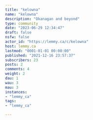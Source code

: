 ```yaml
---
title: "kelowna" 
name: "kelowna"
description: "Okanagan and beyond"
type: community
date: "2023-06-29 12:34:47"
draft: false
nsfw: false
actor_id: "https://lemmy.ca/c/kelowna"
host: lemmy.ca
lastmod: "0001-01-01 00:00:00"
published: "2021-12-16 23:57:37"
subscribers: 23
posts: 2
comments: 4
weight: 2
dau: 1
wau: 3
mau: 3
instances:
- "lemmy_ca"
tags: 
- "lemmy_ca"

---
```

